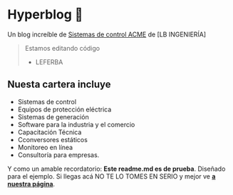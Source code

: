 # Hyperblog 💚
Un blog increíble de [ Sistemas de control ACME](https://acmeecuador/post " POST ACTE") de [LB INGENIERÍA]
> Estamos editando código
> - LEFERBA

## Nuesta cartera incluye
* Sistemas de control
* Equipos de protección eléctrica
* Sistemas de generación
* Software para la industria y el comercio
* Capacitación Técnica
* Cconversores estáticos
* Monitoreo en línea
* Consultoría para empresas.

Y como un amable recordatorio: **Este readme.md es de prueba**.  Diseñado para el ejemplo. Si llegas acá NO TE LO TOMES EN SERIO y mejor ve [**a nuestra página**](https://acmeecuador.com "oficial").